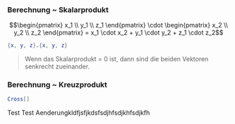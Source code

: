### Berechnung ~ Skalarprodukt
$$\begin{pmatrix} x_1 \\ y_1 \\ z_1 \end{pmatrix} \cdot \begin{pmatrix} x_2 \\ y_2 \\ z_2 \end{pmatrix} = x_1 \cdot x_2 + y_1 \cdot y_2 + z_1 \cdot z_2$$
```mathematica
{x, y, z}.{x, y, z}
```
> Wenn das Skalarprodukt = 0 ist, dann sind die beiden Vektoren senkrecht zueinander. 
### Berechnung ~ Kreuzprodukt
```mathematica
Cross[]
```

Test Test
Aenderungkldfjsfjkdsfsdjhfsdjkhfsdjkfh